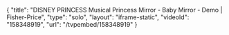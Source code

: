{
    "title": "DISNEY PRINCESS Musical Princess Mirror - Baby Mirror - Demo | Fisher-Price",
    "type": "solo",
    "layout": "iframe-static",
    "videoId": "158348919",
    "url": "\/tvpembed\/158348919"
}